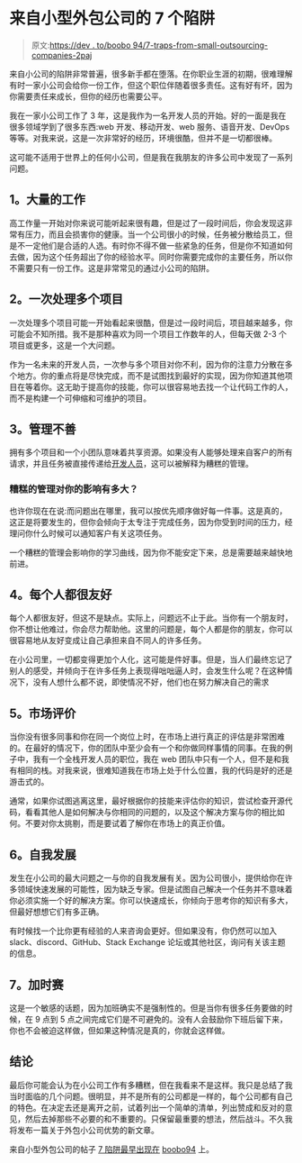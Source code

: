 # 来自小型外包公司的 7 个陷阱

> 原文:[https://dev . to/boobo 94/7-traps-from-small-outsourcing-companies-2paj](https://dev.to/boobo94/7-traps-from-small-outsourcing-companies-2paj)

来自小公司的陷阱非常普遍，很多新手都在堕落。在你职业生涯的初期，很难理解有时一家小公司会给你一份工作，但这个职位伴随着很多责任。这有好有坏，因为你需要责任来成长，但你的经历也需要公平。

我在一家小公司工作了 3 年，这是我作为一名开发人员的开始。好的一面是我在很多领域学到了很多东西:web 开发、移动开发、web 服务、语音开发、DevOps 等等。对我来说，这是一次非常好的经历，环境很酷，但并不是一切都很棒。

这可能不适用于世界上的任何小公司，但是我在我朋友的许多公司中发现了一系列问题。

## [](#1-high-volume-of-work)1。大量的工作

高工作量一开始对你来说可能听起来很有趣，但是过了一段时间后，你会发现这非常有压力，而且会损害你的健康。当一个公司很小的时候，任务被分散给员工，但是不一定他们是合适的人选。有时你不得不做一些紧急的任务，但是你不知道如何去做，因为这个任务超出了你的经验水平。同时你需要完成你的主要任务，所以你不需要只有一份工作。这是非常常见的通过小公司的陷阱。

## [](#2-work-on-multiple-projects-once)2。一次处理多个项目

一次处理多个项目可能一开始看起来很酷，但是过一段时间后，项目越来越多，你可能会不知所措。我不是那种喜欢为同一个项目工作数年的人，但每天做 2-3 个项目或更多，这是一个大问题。

作为一名未来的开发人员，一次参与多个项目对你不利，因为你的注意力分散在多个地方。你的重点将是尽快完成，而不是试图找到最好的实现，因为你知道其他项目在等着你。这无助于提高你的技能，你可以很容易地去找一个让代码工作的人，而不是构建一个可伸缩和可维护的项目。

## [](#3-bad-management)3。管理不善

拥有多个项目和一个小团队意味着共享资源。如果没有人能够处理来自客户的所有请求，并且任务被直接传递给[开发人员](https://dev.to/developer-story/questions-for-interviewers-from-a-developer/)，这可以被解释为糟糕的管理。

### [](#how-bad-management-is-affecting-you)糟糕的管理对你的影响有多大？

也许你现在在说:而问题出在哪里，我可以按优先顺序做好每一件事。这是真的，这正是将要发生的，但你会倾向于太专注于完成任务，因为你受到时间的压力，经理问你什么时候可以通知客户有关这项任务。

一个糟糕的管理会影响你的学习曲线，因为你不能安定下来，总是需要越来越快地前进。

## [](#4-everyone-is-friendly)4。每个人都很友好

每个人都很友好，但这不是缺点。实际上，问题远不止于此。当你有一个朋友时，你不想让他难过，你会尽力帮助他。这里的问题是，每个人都是你的朋友，你可以很容易地从友好变成让自己承担来自不同人的许多任务。

在小公司里，一切都变得更加个人化，这可能是件好事。但是，当人们最终忘记了别人的感受，并倾向于在许多任务上表现得咄咄逼人时，会发生什么呢？在这种情况下，没有人想什么都不说，即使情况不好，他们也在努力解决自己的需求

## [](#5-evaluation-in-the-market)5。市场评价

当你没有很多同事和你在同一个岗位上时，在市场上进行真正的评估是非常困难的。在最好的情况下，你的团队中至少会有一个和你做同样事情的同事。在我的例子中，我有一个全栈开发人员的职位，我在 web 团队中只有一个人，但不是和我有相同的栈。对我来说，很难知道我在市场上处于什么位置，我的代码是好的还是游击式的。

通常，如果你试图逃离这里，最好根据你的技能来评估你的知识，尝试检查开源代码，看看其他人是如何解决与你相同的问题的，以及这个解决方案与你的相比如何。不要对你太挑剔，而是要试着了解你在市场上的真正价值。

## [](#6-self-development)6。自我发展

发生在小公司的最大问题之一与你的自我发展有关。因为公司很小，提供给你在许多领域快速发展的可能性，因为缺乏专家。但是试图自己解决一个任务并不意味着你必须实施一个好的解决方案。你可以快速成长，你倾向于思考你的知识有多大，但最好想想它们有多正确。

有时候找一个比你更有经验的人来咨询会更好。但如果没有，你仍然可以加入 slack、discord、GitHub、Stack Exchange 论坛或其他社区，询问有关该主题的信息。

## [](#7-overtime)7。加时赛

这是一个敏感的话题，因为加班确实不是强制性的。但是当你有很多任务要做的时候，在 9 点到 5 点之间完成它们是不可避免的。没有人会鼓励你下班后留下来，你也不会被迫这样做，但如果这种情况是真的，你就会这样做。

## [](#conclusion)结论

最后你可能会认为在小公司工作有多糟糕，但在我看来不是这样。我只是总结了我当时面临的几个问题。很明显，并不是所有的公司都是一样的，每个公司都有自己的特色。在决定去还是离开之前，试着列出一个简单的清单，列出赞成和反对的意见，然后去掉那些不必要的和不重要的。只保留最重要的想法，然后战斗。不久我将发布一篇关于外包小公司优势的新文章。

来自小型外包公司的帖子 [7 陷阱最早出现在](https://boobo94.github.io/) [boobo94](https://boobo94.github.io/) 上。